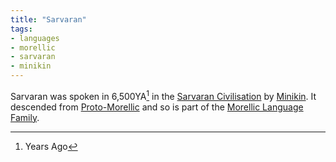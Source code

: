 ```yaml
---
title: "Sarvaran"
tags:
- languages
- morellic
- sarvaran
- minikin
---
```

Sarvaran was spoken in 6,500YA[^1] in the [Sarvaran Civilisation](private/Z%20content.old/cultures/morellic/sarvara/sarvara.md) by [Minikin](private/Z%20content.old/fauna/2nd-realm/mammalia/minikin/minikin.md). It descended from [Proto-Morellic](private/Z%20content.old/languages/morellic/proto-morellic.md) and so is part of the [Morellic Language Family](private/Z%20content.old/languages/morellic/morellic-family.md).

[^1]: Years Ago